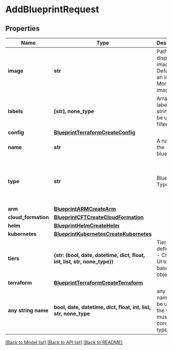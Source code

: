 # AddBlueprintRequest


## Properties
Name | Type | Description | Notes
------------ | ------------- | ------------- | -------------
**image** | **str** | Path to display image. Defaults to an internal Morpheus image. | [optional] 
**labels** | **[str], none_type** | Array of label strings, can be used for filtering. | [optional] 
**config** | [**BlueprintTerraformCreateConfig**](BlueprintTerraformCreateConfig.md) |  | [optional] 
**name** | **str** | A name for the blueprint | [optional] 
**type** | **str** | Blueprint Type | [optional]  if omitted the server will use the default value of "terraform"
**arm** | [**BlueprintARMCreateArm**](BlueprintARMCreateArm.md) |  | [optional] 
**cloud_formation** | [**BlueprintCFTCreateCloudFormation**](BlueprintCFTCreateCloudFormation.md) |  | [optional] 
**helm** | [**BlueprintHelmCreateHelm**](BlueprintHelmCreateHelm.md) |  | [optional] 
**kubernetes** | [**BlueprintKubernetesCreateKubernetes**](BlueprintKubernetesCreateKubernetes.md) |  | [optional] 
**tiers** | **{str: (bool, date, datetime, dict, float, int, list, str, none_type)}** | Tier definitions - Create in UI to view a baseline for object | [optional] 
**terraform** | [**BlueprintTerraformCreateTerraform**](BlueprintTerraformCreateTerraform.md) |  | [optional] 
**any string name** | **bool, date, datetime, dict, float, int, list, str, none_type** | any string name can be used but the value must be the correct type | [optional]

[[Back to Model list]](../README.md#documentation-for-models) [[Back to API list]](../README.md#documentation-for-api-endpoints) [[Back to README]](../README.md)


